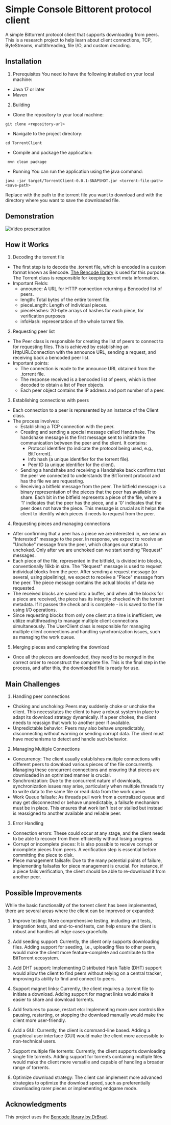 # Simple Console Bittorent protocol client

A simple Bittorrent protocol client that supports downloading from peers. This is a research project to help learn about client connections, TCP, ByteStreams, multithreading, file I/O, and custom decoding.

## Installation

1. Prerequisites
You need to have the following installed on your local machine:

* Java 17 or later
* Maven
  
2. Building
* Clone the repository to your local machine:
  
 `git clone <repository-url>`

* Navigate to the project directory:
  
 `cd TorrentClient`

* Compile and package the application:
  
` mvn clean package`

* Running
 You can run the application using the java command:

`java -jar target/TorrentClient-0.0.1-SNAPSHOT.jar <torrent-file-path> <save-path>`

Replace <torrent-file-path> with the path to the torrent file you want to download and <save-path> with the directory where you want to save the downloaded file.

## Demonstration

[![Video presentation](http://img.youtube.com/vi/8l4a_ciP0mw/0.jpg)](https://www.youtube.com/watch?v=8l4a_ciP0mw)

## How it Works

1. Decoding the torrent file
* The first step is to decode the .torrent file, which is encoded in a custom format known as Bencode. [The Bencode library](https://github.com/DrBrad/Bencode/tree/main) is used for this purpose. The Torrent class is responsible for keeping torrent meta information.
* Important Fields:
  * announce: A URL for HTTP connection returning a Bencoded list of peers.
  * length: Total bytes of the entire torrent file.
  * pieceLength: Length of individual pieces.
  * pieceHashes: 20-byte arrays of hashes for each piece, for verification purposes
  * infoHash: representation of the whole torrent file.
2. Requesting peer list
* The Peer class is responsible for creating the list of peers to connect to for requesting files. This is achieved by establishing an HttpURLConnection with the announce URL, sending a request, and receiving back a bencoded peer list.
* Important points:
  * The connection is made to the announce URL obtained from the .torrent file.
  * The response received is a bencoded list of peers, which is then decoded to obtain a list of Peer objects.
  * Each peer object contains the IP address and port number of a peer.
3. Establishing connections with peers
* Each connection to a peer is represented by an instance of the Client class.
* The process involves:
  * Establishing a TCP connection with the peer.
  * Creating and sending a special message called Handshake. The handshake message is the first message sent to initiate the communication between the peer and the client. It contains:
    * Protocol identifier (to indicate the protocol being used, e.g., BitTorrent).
    * Info hash (a unique identifier for the torrent file).
    * Peer ID (a unique identifier for the client).
  * Sending a handshake and receiving a Handshake back confirms that the peer we connected to understands the BitTorrent protocol and has the file we are requesting.
  * Receiving a bitfield message from the peer. The bitfield message is a binary representation of the pieces that the peer has available to share. Each bit in the bitfield represents a piece of the file, where a '1' indicates that the peer has the piece, and a '0' indicates that the peer does not have the piece. This message is crucial as it helps the client to identify which pieces it needs to request from the peer.
4. Requesting pieces and managing connections
* After confirming that a peer has a piece we are interested in, we send an "Interested" message to the peer. In response, we expect to receive an "Unchoke" message from the peer, which changes our status to unchoked. Only after we are unchoked can we start sending "Request" messages.
* Each piece of the file, represented in the bitfield, is divided into blocks, conventionally 16kb in size. The "Request" message is used to request individual blocks from the peer. After sending a request message (or several, using pipelining), we expect to receive a "Piece" message from the peer. The piece message contains the actual blocks of data we requested.
* The received blocks are saved into a buffer, and when all the blocks for a piece are received, the piece has its integrity checked with the torrent metadata. If it passes the check and is complete - is is saved to the file using I/O operations.
* Since requesting blocks from only one client at a time is inefficient, we utilize multithreading to manage multiple client connections simultaneously. The UserClient class is responsible for managing multiple client connections and handling synchronization issues, such as managing the work queue.
5. Merging pieces and completing the download
* Once all the pieces are downloaded, they need to be merged in the correct order to reconstruct the complete file. This is the final step in the process, and after this, the downloaded file is ready for use.

## Main Challenges
1. Handling peer connections

* Choking and unchoking: Peers may suddenly choke or unchoke the client. This necessitates the client to have a robust system in place to adapt its download strategy dynamically. If a peer chokes, the client needs to reassign that work to another peer if available.
* Unpredictable behavior: Peers may also behave unpredictably, disconnecting without warning or sending corrupt data. The client must have mechanisms to detect and handle such behavior.

2. Managing Multiple Connections

* Concurrency: The client usually establishes multiple connections with different peers to download various pieces of the file concurrently. Managing these concurrent connections and ensuring that pieces are downloaded in an optimized manner is crucial.
* Synchronization: Due to the concurrent nature of downloads, synchronization issues may arise, particularly when multiple threads try to write data to the same file or read data from the work queue.
* Work Queue failsafe: As threads pull work from a centralized queue and may get disconnected or behave unpredictably, a failsafe mechanism must be in place. This ensures that work isn't lost or stalled but instead is reassigned to another available and reliable peer.

3. Error Handling

* Connection errors: These could occur at any stage, and the client needs to be able to recover from them efficiently without losing progress.
* Corrupt or incomplete pieces: It is also possible to receive corrupt or incomplete pieces from peers. A verification step is essential before committing the piece to disk.
* Piece management failsafe: Due to the many potential points of failure, implementing failsafes for piece management is crucial. For instance, if a piece fails verification, the client should be able to re-download it from another peer.

## Possible Improvements

While the basic functionality of the torrent client has been implemented, there are several areas where the client can be improved or expanded:

1. Improve testing: More comprehensive testing, including unit tests, integration tests, and end-to-end tests, can help ensure the client is robust and handles all edge cases gracefully.

2. Add seeding support: Currently, the client only supports downloading files. Adding support for seeding, i.e., uploading files to other peers, would make the client more feature-complete and contribute to the BitTorrent ecosystem.

3. Add DHT support: Implementing Distributed Hash Table (DHT) support would allow the client to find peers without relying on a central tracker, improving its ability to find and connect to peers.

4. Support magnet links: Currently, the client requires a .torrent file to initiate a download. Adding support for magnet links would make it easier to share and download torrents.

5. Add features to pause, restart etc: Implementing more user controls like pausing, restarting, or stopping the download manually would make the client more user-friendly.

6. Add a GUI: Currently, the client is command-line based. Adding a graphical user interface (GUI) would make the client more accessible to non-technical users.

7. Support multiple file torrents: Currently, the client supports downloading single file torrents. Adding support for torrents containing multiple files would make the client more versatile and capable of handling a broader range of torrents.

8. Optimize download strategy: The client can implement more advanced strategies to optimize the download speed, such as preferentially downloading rarer pieces or implementing endgame mode.


## Acknowledgments

This project uses the [Bencode library by DrBrad](https://github.com/DrBrad/Bencode/tree/main).

